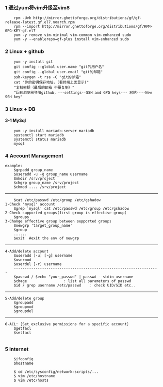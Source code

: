### 1 通过yum将vim升级至vim8
```
	rpm -Uvh http://mirror.ghettoforge.org/distributions/gf/gf-release-latest.gf.el7.noarch.rpm
	rpm --import http://mirror.ghettoforge.org/distributions/gf/RPM-GPG-KEY-gf.el7
	yum -y remove vim-minimal vim-common vim-enhanced sudo
	yum -y --enablerepo=gf-plus install vim-enhanced sudo
```

### 2 Linux + github
```
	yum -y install git 
	git config --global user.name "git的用户名"
	git config --global user.email "git的邮箱"
	ssh-keygen -t rsa -C "git的邮箱"
	cat "你的密钥保存地址，(看终端上面显示)"
	"复制密钥（最后的邮箱 不要复制）"
	"回到浏览器登陆github，---settings--SSH and GPG keys--- 粘贴----New SSH key"
```

### 3 Linux + DB
#### 3-1 MySql
```
  	yum -y install mariadb-server mariadb
  	systemctl start mariadb
  	systemctl status mariadb
  	mysql
```
### 4 Account Management
```
example:
	$grpadd group_name
	$useradd -u -g group_name username
	$mkdir /srv/project
	$chgrp group_name /srv/project
	$chmod .... /srv/project
```
------------------------------------------------------------
```
	$cat /etc/passwd /etc/group /etc/gshadow
1-Check 'mysql' account
	$grep 'mysql' cat /etc/passwd /etc/group /etc/gshadow
2-Check supported groups(first group is effective group)
	$groups
3-Change effective group between supported groups
	$newgrp 'target_group_name'
	$group
	......
	$exit  #exit the env of newgrp
```
-----------------------------------------------------------
```
4-Add/delete account
	$useradd [-u] [-g] username
	$usermod 
	$userdel [-r] username
	-------------------------------------------------------------------
	$passwd / $echo "your_passwd" | passwd --stdin username
	$chage     			   : list all parameters of passwd
	$id / grep uaername /etc/passwd	   : check UID/GID etc..
```
-------------------------------------------------------------
```
5-Add/delete group	
	$groupadd
	$groupmod
	$groupdel
```
-------------------------------------------------------------
```
6-ACL: [Set exclusive permissions for a specific account]
	$getfacl
	$setfacl
	
```
### 5 internet
```
	$ifconfig
	$hostname
	
	$ cd /etc/sysconfig/network-scripts/...
	$ vim /etc/hostname
	$ vim /etc/hosts

```
